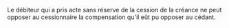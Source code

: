 Le débiteur qui a pris acte sans réserve de la cession de la créance ne peut opposer au cessionnaire la compensation qu'il eût pu opposer au cédant.


